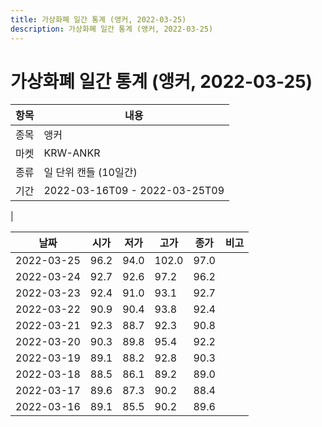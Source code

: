 ```yaml
---
title: 가상화폐 일간 통계 (앵커, 2022-03-25)
description: 가상화폐 일간 통계 (앵커, 2022-03-25)
---
```


가상화폐 일간 통계 (앵커, 2022-03-25)
===

|항목|내용|
|--|--|
|종목|앵커|
|마켓|KRW-ANKR|
|종류|일 단위 캔들 (10일간)|
|기간|2022-03-16T09 - 2022-03-25T09
|

|날짜|시가|저가|고가|종가|비고|
|--|--|--|--|--|--|
|2022-03-25|96.2|94.0|102.0|97.0|    |
|2022-03-24|92.7|92.6|97.2|96.2|    |
|2022-03-23|92.4|91.0|93.1|92.7|    |
|2022-03-22|90.9|90.4|93.8|92.4|    |
|2022-03-21|92.3|88.7|92.3|90.8|    |
|2022-03-20|90.3|89.8|95.4|92.2|    |
|2022-03-19|89.1|88.2|92.8|90.3|    |
|2022-03-18|88.5|86.1|89.2|89.0|    |
|2022-03-17|89.6|87.3|90.2|88.4|    |
|2022-03-16|89.1|85.5|90.2|89.6|    |
